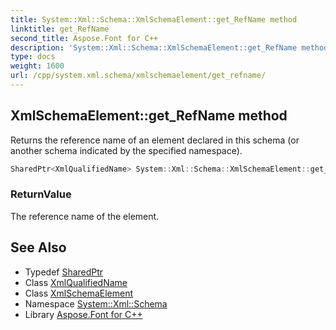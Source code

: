 ```yaml
---
title: System::Xml::Schema::XmlSchemaElement::get_RefName method
linktitle: get_RefName
second_title: Aspose.Font for C++
description: 'System::Xml::Schema::XmlSchemaElement::get_RefName method. Returns the reference name of an element declared in this schema (or another schema indicated by the specified namespace) in C++.'
type: docs
weight: 1600
url: /cpp/system.xml.schema/xmlschemaelement/get_refname/
---
```

## XmlSchemaElement::get_RefName method


Returns the reference name of an element declared in this schema (or another schema indicated by the specified namespace).

```cpp
SharedPtr<XmlQualifiedName> System::Xml::Schema::XmlSchemaElement::get_RefName()
```


### ReturnValue

The reference name of the element.

## See Also

* Typedef [SharedPtr](../../../system/sharedptr/)
* Class [XmlQualifiedName](../../../system.xml/xmlqualifiedname/)
* Class [XmlSchemaElement](../)
* Namespace [System::Xml::Schema](../../)
* Library [Aspose.Font for C++](../../../)
